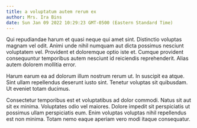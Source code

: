 ```yaml
---
title: a voluptatum autem rerum ex
author: Mrs. Ira Bins
date: Sun Jan 09 2022 10:29:23 GMT-0500 (Eastern Standard Time)
---
```

Qui repudiandae harum et quasi neque qui amet sint. Distinctio voluptas magnam vel odit. Animi unde nihil numquam aut dicta possimus nesciunt voluptatem vel. Provident et doloremque optio iste et. Cumque provident consequuntur temporibus autem nesciunt id reiciendis reprehenderit. Alias autem dolorem mollitia error.

 Harum earum ea ad dolorum illum nostrum rerum ut. In suscipit ea atque. Sint ullam repellendus deserunt iusto sint. Tenetur voluptas sit quibusdam. Ut eveniet totam ducimus.

 Consectetur temporibus est et voluptatibus ad dolor commodi. Natus sit aut sit ex minima. Voluptates odio vel maiores. Dolore impedit sit perspiciatis ut possimus ullam perspiciatis eum. Enim voluptas voluptas nihil repellendus est non minima. Totam nemo eaque aperiam vero modi itaque consequatur.